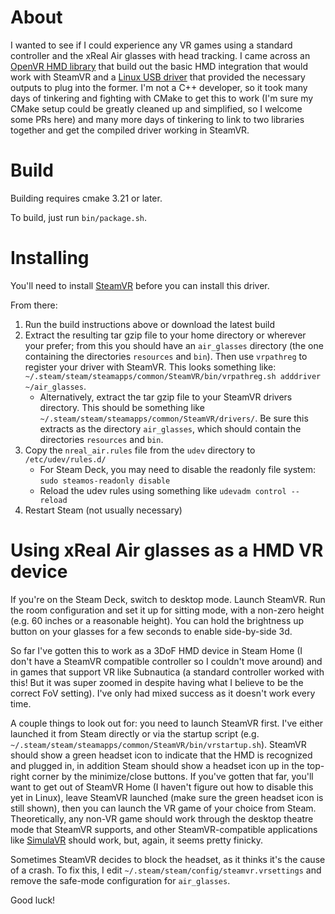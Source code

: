 # About
I wanted to see if I could experience any VR games using a standard controller and the xReal Air glasses with head
tracking. I came across an [OpenVR HMD library](https://github.com/r57zone/OpenVR-ArduinoHMD) that build out the basic
HMD integration that would work with SteamVR and a 
[Linux USB driver](https://gitlab.com/TheJackiMonster/nrealAirLinuxDriver) that provided the necessary outputs to plug
into the former. I'm not a C++ developer, so it took many days of tinkering and fighting with CMake to get this to work
(I'm sure my CMake setup could be greatly cleaned up and simplified, so I welcome some PRs here) and many more days of
tinkering to link to two libraries together and get the compiled driver working in SteamVR.

# Build
Building requires cmake 3.21 or later.

To build, just run `bin/package.sh`.

# Installing
You'll need to install [SteamVR](https://store.steampowered.com/app/250820/SteamVR/) before you can install this driver.

From there:
1. Run the build instructions above or download the latest build
2. Extract the resulting tar gzip file to your home directory or wherever your prefer; from this you should have an `air_glasses` directory (the one containing the directories `resources` and `bin`). Then use `vrpathreg` to register your driver with SteamVR. This looks something like: `~/.steam/steam/steamapps/common/SteamVR/bin/vrpathreg.sh adddriver ~/air_glasses`.
   * Alternatively, extract the tar gzip file to your SteamVR drivers directory. This should be something like 
`~/.steam/steam/steamapps/common/SteamVR/drivers/`. Be sure this extracts as the directory `air_glasses`, which should
contain the directories `resources` and `bin`.
3. Copy the `nreal_air.rules` file from the `udev` directory to `/etc/udev/rules.d/`
   * For Steam Deck, you may need to disable the readonly file system: `sudo steamos-readonly disable`
   * Reload the udev rules using something like `udevadm control --reload`
4. Restart Steam (not usually necessary)

# Using xReal Air glasses as a HMD VR device
If you're on the Steam Deck, switch to desktop mode. Launch SteamVR. Run the room configuration and set it up for 
sitting mode, with a non-zero height (e.g. 60 inches or a reasonable height). You can hold the brightness up button on 
your glasses for a few seconds to enable side-by-side 3d.

So far I've gotten this to work as a 3DoF HMD device in Steam Home (I don't have a SteamVR compatible controller so I couldn't move around) and in games that support VR like Subnautica (a standard controller worked with this! But it was super zoomed in despite having what I believe to be the correct FoV setting). I've only had mixed success as it doesn't work every time. 

A couple things to look out for: you need to launch SteamVR first. I've either launched it from Steam directly or via the startup script (e.g. `~/.steam/steam/steamapps/common/SteamVR/bin/vrstartup.sh`). SteamVR should show a green headset icon to indicate that the HMD is recognized and plugged in, in addition Steam should show a headset icon up in the top-right corner by the minimize/close buttons. If you've gotten that far, you'll want to get out of SteamVR Home (I haven't figure out how to disable this yet in Linux), leave SteamVR launched (make sure the green headset icon is still shown), then you can launch the VR game of your choice from Steam. Theoretically, any non-VR game should work through the desktop theatre mode that SteamVR supports, and other SteamVR-compatible applications like [SimulaVR](https://github.com/SimulaVR/Simula) should work, but, again, it seems pretty finicky.

Sometimes SteamVR decides to block the headset, as it thinks it's the cause of a crash. To fix this, I edit `~/.steam/steam/config/steamvr.vrsettings` and remove the safe-mode configuration for `air_glasses`.

Good luck!
